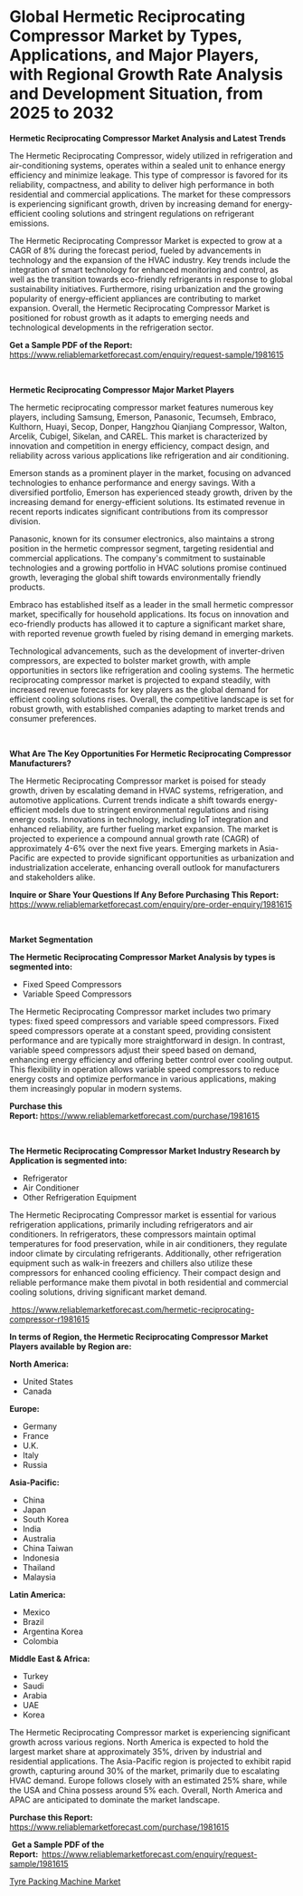 <p><h1>Global Hermetic Reciprocating Compressor Market by Types, Applications, and Major Players, with Regional Growth Rate Analysis and Development Situation, from 2025 to 2032</h1></p><p><strong>Hermetic Reciprocating Compressor Market Analysis and Latest Trends</strong></p>
<p><p>The Hermetic Reciprocating Compressor, widely utilized in refrigeration and air-conditioning systems, operates within a sealed unit to enhance energy efficiency and minimize leakage. This type of compressor is favored for its reliability, compactness, and ability to deliver high performance in both residential and commercial applications. The market for these compressors is experiencing significant growth, driven by increasing demand for energy-efficient cooling solutions and stringent regulations on refrigerant emissions.</p><p>The Hermetic Reciprocating Compressor Market is expected to grow at a CAGR of 8% during the forecast period, fueled by advancements in technology and the expansion of the HVAC industry. Key trends include the integration of smart technology for enhanced monitoring and control, as well as the transition towards eco-friendly refrigerants in response to global sustainability initiatives. Furthermore, rising urbanization and the growing popularity of energy-efficient appliances are contributing to market expansion. Overall, the Hermetic Reciprocating Compressor Market is positioned for robust growth as it adapts to emerging needs and technological developments in the refrigeration sector.</p></p>
<p><strong>Get a Sample PDF of the Report:&nbsp;</strong> <a href="https://www.reliablemarketforecast.com/enquiry/request-sample/1981615?utm_campaign=1903&utm_medium=2&utm_source=Github&utm_content=ia&utm_term=20022025&utm_id=hermetic-reciprocating-compressor">https://www.reliablemarketforecast.com/enquiry/request-sample/1981615</a></p>
<p>&nbsp;</p>
<p><strong>Hermetic Reciprocating Compressor Major Market Players</strong></p>
<p><p>The hermetic reciprocating compressor market features numerous key players, including Samsung, Emerson, Panasonic, Tecumseh, Embraco, Kulthorn, Huayi, Secop, Donper, Hangzhou Qianjiang Compressor, Walton, Arcelik, Cubigel, Sikelan, and CAREL. This market is characterized by innovation and competition in energy efficiency, compact design, and reliability across various applications like refrigeration and air conditioning.</p><p>Emerson stands as a prominent player in the market, focusing on advanced technologies to enhance performance and energy savings. With a diversified portfolio, Emerson has experienced steady growth, driven by the increasing demand for energy-efficient solutions. Its estimated revenue in recent reports indicates significant contributions from its compressor division.</p><p>Panasonic, known for its consumer electronics, also maintains a strong position in the hermetic compressor segment, targeting residential and commercial applications. The company's commitment to sustainable technologies and a growing portfolio in HVAC solutions promise continued growth, leveraging the global shift towards environmentally friendly products.</p><p>Embraco has established itself as a leader in the small hermetic compressor market, specifically for household applications. Its focus on innovation and eco-friendly products has allowed it to capture a significant market share, with reported revenue growth fueled by rising demand in emerging markets.</p><p>Technological advancements, such as the development of inverter-driven compressors, are expected to bolster market growth, with ample opportunities in sectors like refrigeration and cooling systems. The hermetic reciprocating compressor market is projected to expand steadily, with increased revenue forecasts for key players as the global demand for efficient cooling solutions rises. Overall, the competitive landscape is set for robust growth, with established companies adapting to market trends and consumer preferences.</p></p>
<p>&nbsp;</p>
<p><strong>What Are The Key Opportunities For Hermetic Reciprocating Compressor Manufacturers?</strong></p>
<p><p>The Hermetic Reciprocating Compressor market is poised for steady growth, driven by escalating demand in HVAC systems, refrigeration, and automotive applications. Current trends indicate a shift towards energy-efficient models due to stringent environmental regulations and rising energy costs. Innovations in technology, including IoT integration and enhanced reliability, are further fueling market expansion. The market is projected to experience a compound annual growth rate (CAGR) of approximately 4-6% over the next five years. Emerging markets in Asia-Pacific are expected to provide significant opportunities as urbanization and industrialization accelerate, enhancing overall outlook for manufacturers and stakeholders alike.</p></p>
<p><strong>Inquire or Share Your Questions If Any Before Purchasing This Report:</strong> <a href="https://www.reliablemarketforecast.com/enquiry/pre-order-enquiry/1981615?utm_campaign=1903&utm_medium=2&utm_source=Github&utm_content=ia&utm_term=20022025&utm_id=hermetic-reciprocating-compressor">https://www.reliablemarketforecast.com/enquiry/pre-order-enquiry/1981615</a></p>
<p>&nbsp;</p>
<p><strong>Market Segmentation</strong></p>
<p><strong>The Hermetic Reciprocating Compressor Market Analysis by types is segmented into:</strong></p>
<p><ul><li>Fixed Speed Compressors</li><li>Variable Speed Compressors</li></ul></p>
<p><p>The Hermetic Reciprocating Compressor market includes two primary types: fixed speed compressors and variable speed compressors. Fixed speed compressors operate at a constant speed, providing consistent performance and are typically more straightforward in design. In contrast, variable speed compressors adjust their speed based on demand, enhancing energy efficiency and offering better control over cooling output. This flexibility in operation allows variable speed compressors to reduce energy costs and optimize performance in various applications, making them increasingly popular in modern systems.</p></p>
<p><strong>Purchase this Report:&nbsp;</strong><a href="https://www.reliablemarketforecast.com/purchase/1981615?utm_campaign=1903&utm_medium=2&utm_source=Github&utm_content=ia&utm_term=20022025&utm_id=hermetic-reciprocating-compressor">https://www.reliablemarketforecast.com/purchase/1981615</a></p>
<p>&nbsp;</p>
<p><strong>The Hermetic Reciprocating Compressor Market Industry Research by Application is segmented into:</strong></p>
<p><ul><li>Refrigerator</li><li>Air Conditioner</li><li>Other Refrigeration Equipment</li></ul></p>
<p><p>The Hermetic Reciprocating Compressor market is essential for various refrigeration applications, primarily including refrigerators and air conditioners. In refrigerators, these compressors maintain optimal temperatures for food preservation, while in air conditioners, they regulate indoor climate by circulating refrigerants. Additionally, other refrigeration equipment such as walk-in freezers and chillers also utilize these compressors for enhanced cooling efficiency. Their compact design and reliable performance make them pivotal in both residential and commercial cooling solutions, driving significant market demand.</p></p>
<p><a href="https://www.reliablemarketforecast.com/hermetic-reciprocating-compressor-r1981615?utm_campaign=1903&utm_medium=2&utm_source=Github&utm_content=ia&utm_term=20022025&utm_id=hermetic-reciprocating-compressor">&nbsp;https://www.reliablemarketforecast.com/hermetic-reciprocating-compressor-r1981615</a></p>
<p><strong>In terms of Region, the Hermetic Reciprocating Compressor Market Players available by Region are:</strong></p>
<p>
    <p> <strong> North America: </strong>
        <ul>
            <li>United States</li>
            <li>Canada</li>
        </ul>
        </p> 
    <p> <strong> Europe: </strong>
        <ul>
            <li>Germany</li>
            <li>France</li>
            <li>U.K.</li>
            <li>Italy</li>
            <li>Russia</li>
        </ul>
        </p> 
    <p> <strong> Asia-Pacific: </strong>
        <ul>
            <li>China</li>
            <li>Japan</li>
            <li>South Korea</li>
            <li>India</li>
            <li>Australia</li>
            <li>China Taiwan</li>
            <li>Indonesia</li>
            <li>Thailand</li>
            <li>Malaysia</li>
        </ul>
        </p> 
    <p> <strong> Latin America: </strong>
        <ul>
            <li>Mexico</li>
            <li>Brazil</li>
            <li>Argentina Korea</li>
            <li>Colombia</li>
        </ul>
        </p> 
    <p> <strong> Middle East & Africa: </strong>
        <ul>
            <li>Turkey</li>
            <li>Saudi</li>
            <li>Arabia</li>
            <li>UAE</li>
            <li>Korea</li>
        </ul>
    </p>
    </p>
<p><p>The Hermetic Reciprocating Compressor market is experiencing significant growth across various regions. North America is expected to hold the largest market share at approximately 35%, driven by industrial and residential applications. The Asia-Pacific region is projected to exhibit rapid growth, capturing around 30% of the market, primarily due to escalating HVAC demand. Europe follows closely with an estimated 25% share, while the USA and China possess around 5% each. Overall, North America and APAC are anticipated to dominate the market landscape.</p></p>
<p><strong>Purchase this Report: </strong><a href="https://www.reliablemarketforecast.com/purchase/1981615?utm_campaign=1903&utm_medium=2&utm_source=Github&utm_content=ia&utm_term=20022025&utm_id=hermetic-reciprocating-compressor">https://www.reliablemarketforecast.com/purchase/1981615</a></p>
<p>&nbsp;<strong>Get a Sample PDF of the Report:&nbsp;&nbsp;</strong><a href="https://www.reliablemarketforecast.com/enquiry/request-sample/1981615?utm_campaign=1903&utm_medium=2&utm_source=Github&utm_content=ia&utm_term=20022025&utm_id=hermetic-reciprocating-compressor">https://www.reliablemarketforecast.com/enquiry/request-sample/1981615</a></p>
<p><strong></strong></p>
<p><p><a href="https://github.com/ashepherd82/Market-Research-Report-List-7/blob/main/tyre-packing-machine-market.md?utm_campaign=1903&utm_medium=2&utm_source=Github&utm_content=ia&utm_term=20022025&utm_id=hermetic-reciprocating-compressor">Tyre Packing Machine Market</a></p></p>